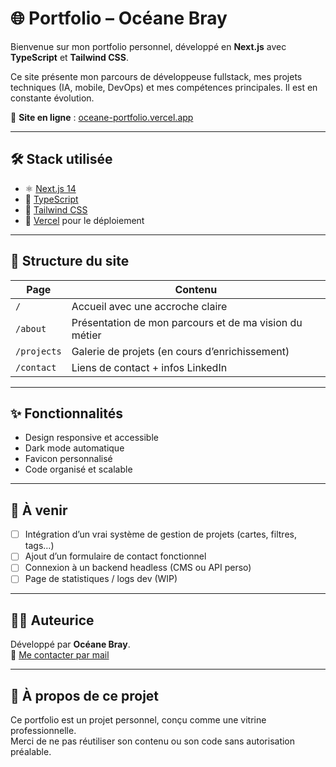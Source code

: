 # 🌐 Portfolio – Océane Bray

Bienvenue sur mon portfolio personnel, développé en **Next.js** avec **TypeScript** et **Tailwind CSS**.

Ce site présente mon parcours de développeuse fullstack, mes projets techniques (IA, mobile, DevOps) et mes compétences principales. Il est en constante évolution.

🔗 **Site en ligne** : [oceane-portfolio.vercel.app](https://oceane-portfolio.vercel.app/)

---

## 🛠️ Stack utilisée

- ⚛️ [Next.js 14](https://nextjs.org/)
- 📘 [TypeScript](https://www.typescriptlang.org/)
- 🎨 [Tailwind CSS](https://tailwindcss.com/)
- 🚀 [Vercel](https://vercel.com/) pour le déploiement

---

## 📁 Structure du site

| Page         | Contenu                                                  |
|--------------|-----------------------------------------------------------|
| `/`          | Accueil avec une accroche claire                          |
| `/about`     | Présentation de mon parcours et de ma vision du métier    |
| `/projects`  | Galerie de projets (en cours d’enrichissement)            |
| `/contact`   | Liens de contact + infos LinkedIn                         |

---

## ✨ Fonctionnalités

- Design responsive et accessible
- Dark mode automatique
- Favicon personnalisé
- Code organisé et scalable

---

## 📌 À venir

- [ ] Intégration d’un vrai système de gestion de projets (cartes, filtres, tags…)
- [ ] Ajout d’un formulaire de contact fonctionnel
- [ ] Connexion à un backend headless (CMS ou API perso)
- [ ] Page de statistiques / logs dev (WIP)

---

## 👩‍💻 Auteurice

Développé par **Océane Bray**.  
💬 [Me contacter par mail](mailto:oceanebr@live.fr)  

---

## 🔐 À propos de ce projet

Ce portfolio est un projet personnel, conçu comme une vitrine professionnelle.  
Merci de ne pas réutiliser son contenu ou son code sans autorisation préalable.
